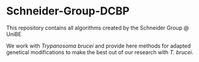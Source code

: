 # Schneider-Group-DCBP
This repository contains all algorithms created by the Schneider Group @ UniBE


We work with <i>Trypanosoma brucei</i> and provide here methods for adapted <br>
genetical modifications to make the best out of our research with <i>T. brucei</i>.
